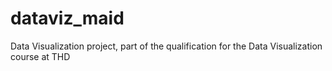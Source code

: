 # dataviz_maid
Data Visualization project, part of the qualification for the Data Visualization course at THD
